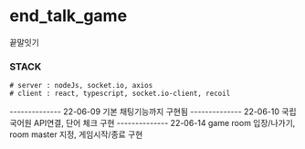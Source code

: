 # end_talk_game

끝말잇기

### STACK

```
# server : nodeJs, socket.io, axios
# client : react, typescript, socket.io-client, recoil
```

-------------- 22-06-09 기본 채팅기능까지 구현됨
-------------- 22-06-10 국립국어원 API연결, 단어 체크 구현
-------------- 22-06-14 game room 입장/나가기, room master 지정, 게임시작/종료 구현
